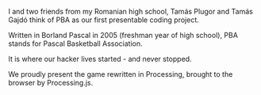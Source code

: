 I and two friends from my Romanian high school, Tamás Plugor and Tamás Gajdó think of PBA as our first presentable coding project.

Written in Borland Pascal in 2005 (freshman year of high school), PBA stands for Pascal Basketball Association.

It is where our hacker lives started - and never stopped.

We proudly present the game rewritten in Processing, brought to the browser by Processing.js.